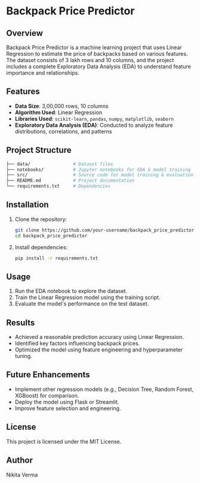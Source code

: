 # Backpack Price Predictor

## Overview
Backpack Price Predictor is a machine learning project that uses Linear Regression to estimate the price of backpacks based on various features. The dataset consists of 3 lakh rows and 10 columns, and the project includes a complete Exploratory Data Analysis (EDA) to understand feature importance and relationships.

## Features
- **Data Size**: 3,00,000 rows, 10 columns
- **Algorithm Used**: Linear Regression
- **Libraries Used**: `scikit-learn`, `pandas`, `numpy`, `matplotlib`, `seaborn`
- **Exploratory Data Analysis (EDA)**: Conducted to analyze feature distributions, correlations, and patterns

## Project Structure
```bash
├── data/                # Dataset files
├── notebooks/           # Jupyter notebooks for EDA & model training
├── src/                 # Source code for model training & evaluation
├── README.md            # Project documentation
└── requirements.txt     # Dependencies
```

## Installation
1. Clone the repository:
   ```sh
   git clone https://github.com/your-username/backpack_price_predictor.git
   cd backpack_price_predictor
   ```
2. Install dependencies:
   ```sh
   pip install -r requirements.txt
   ```

## Usage
1. Run the EDA notebook to explore the dataset.
2. Train the Linear Regression model using the training script.
3. Evaluate the model's performance on the test dataset.

## Results
- Achieved a reasonable prediction accuracy using Linear Regression.
- Identified key factors influencing backpack prices.
- Optimized the model using feature engineering and hyperparameter tuning.

## Future Enhancements
- Implement other regression models (e.g., Decision Tree, Random Forest, XGBoost) for comparison.
- Deploy the model using Flask or Streamlit.
- Improve feature selection and engineering.

## License
This project is licensed under the MIT License.

## Author
Nikita Verma

